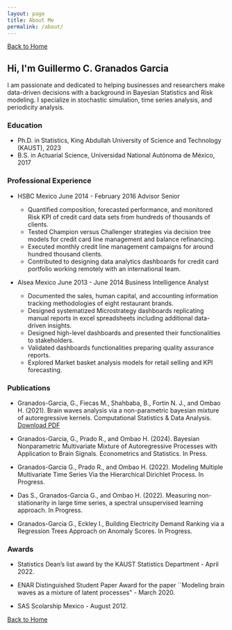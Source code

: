 ```yaml
---
layout: page
title: About Me
permalink: /about/
---
```


[Back to Home](/guillermogranados.github.io/)
## Hi, I'm Guillermo C. Granados Garcia

I am passionate and dedicated to helping businesses and researchers make data-driven decisions with a background in Bayesian Statistics and Risk modeling. I specialize in stochastic simulation, time series analysis, and periodicity analysis.

### Education

- Ph.D. in Statistics, King Abdullah University of Science and Technology (KAUST), 2023
- B.S. in Actuarial Science, Universidad National Autónoma de México, 2017

### Professional Experience

- HSBC Mexico  June 2014 - February 2016
Advisor Senior
  - Quantified composition, forecasted performance, and monitored Risk KPI of credit card data sets from hundreds of thousands of clients.
  - Tested Champion versus Challenger strategies via decision tree models for credit card line management and balance refinancing.
  - Executed monthly credit line management campaigns for around hundred thousand clients.
  - Contributed to designing data analytics dashboards for credit card portfolio working remotely with an international team.
  
- Alsea Mexico   June 2013 - June 2014 
Business Intelligence Analyst
  - Documented the sales, human capital, and accounting information tracking methodologies of eight restaurant brands.
  - Designed systematized Microstrategy dashboards replicating manual reports in excel spreadsheets including additional data-driven insights.
  - Designed high-level dashboards and presented their functionalities to stakeholders.
  - Validated dashboards functionalities preparing quality assurance reports.
  - Explored Market basket analysis models for retail selling and KPI forecasting.

### Publications

- Granados-Garcia, G., Fiecas M., Shahbaba, B.,  Fortin N. J., and  Ombao H. (2021). Brain waves analysis via a non-parametric bayesian mixture of autoregressive kernels. Computational Statistics \& Data Analysis. [Download PDF](https://www.dropbox.com/s/8wd7dq08br4tk41/BMARD_GranadosGarcia_2021.pdf?dl=0)

- Granados-Garcia, G., Prado R., and Ombao H. (2024). Bayesian Nonparametric Multivariate Mixture of Autoregressive Processes with Application to Brain Signals. Econometrics and Statistics. In Press. 

- Granados-Garcia G., Prado R., and Ombao H. (2022). Modeling Multiple Multivariate Time Series Via the Hierarchical Dirichlet Process. In Progress. 

- Das S., Granados-Garcia G., and Ombao H. (2022). Measuring non-stationarity in large time series, a spectral unsupervised learning approach. In Progress.

- Granados-Garcia G., Eckley I., Building Electricity Demand Ranking via a Regression Trees Approach on Anomaly Scores. In Progress.

### Awards

- Statistics Dean’s list award by the KAUST Statistics Department - April 2022.
  
- ENAR Distinguished Student Paper Award for the paper ``Modeling brain waves as a mixture of latent processes" - March 2020.

- SAS Scolarship Mexico - August 2012.

[Back to Home](/guillermogranados.github.io/)

